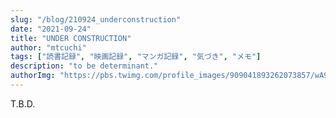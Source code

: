 ```yaml
---
slug: "/blog/210924_underconstruction"
date: "2021-09-24"
title: "UNDER CONSTRUCTION"
author: "mtcuchi"
tags: ["読書記録", "映画記録", "マンガ記録", "気づき", "メモ"]
description: "to be determinant."
authorImg: "https://pbs.twimg.com/profile_images/909041893262073857/wA9x-YLq_400x400.jpg"
---
```


T.B.D.

